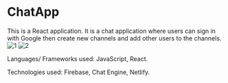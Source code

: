 # ChatApp
This is a React application. It is a chat application where users can sign in with Google then create new channels and add other users to the channels. 
![1](https://user-images.githubusercontent.com/49761123/126062742-7e3417d0-e49e-4c44-9e55-121c54b90743.jpg)
![2](https://user-images.githubusercontent.com/49761123/126062746-3d45ba6a-fbeb-43d1-9385-b6e92b122d00.jpg)


Languages/ Frameworks used: JavaScript, React. 

Technologies used: Firebase, Chat Engine, Netlify.
